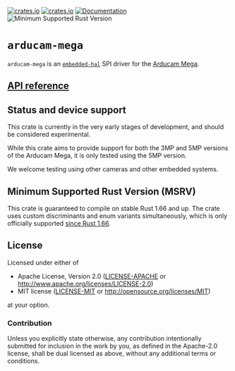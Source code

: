[![crates.io](https://img.shields.io/crates/d/arducam-mega.svg)][cratesio]
[![crates.io](https://img.shields.io/crates/v/arducam-mega.svg)][cratesio]
[![Documentation](https://docs.rs/arducam-mega/badge.svg)][docsrs]
![Minimum Supported Rust Version](https://img.shields.io/badge/rustc-1.66+-blue.svg)

[cratesio]: https://crates.io/crates/arducam-mega
[docsrs]: https://docs.rs/arducam-mega

# `arducam-mega`

`arducam-mega` is an [`embedded-hal`][hal] SPI driver for the [Arducam
Mega][mega].

[hal]: https://github.com/rust-embedded/embedded-hal
[mega]: https://www.arducam.com/camera-for-any-microcontroller/

## [API reference][docsrs]

## Status and device support

This crate is currently in the very early stages of development,
and should be considered experimental.

While this crate aims to provide support for both the 3MP and 5MP versions of
the Arducam Mega, it is only tested using the 5MP version.

We welcome testing using other cameras and other embedded systems.

## Minimum Supported Rust Version (MSRV)

This crate is guaranteed to compile on stable Rust 1.66 and up. The crate uses
custom discriminants and enum variants simultaneously, which is only officially
supported [since Rust 1.66][discriminants].

[discriminants]: https://blog.rust-lang.org/2022/12/15/Rust-1.66.0.html#explicit-discriminants-on-enums-with-fields

## License

Licensed under either of

- Apache License, Version 2.0 ([LICENSE-APACHE](LICENSE-APACHE) or
  http://www.apache.org/licenses/LICENSE-2.0)
- MIT license ([LICENSE-MIT](LICENSE-MIT) or http://opensource.org/licenses/MIT)

at your option.

### Contribution

Unless you explicitly state otherwise, any contribution intentionally submitted
for inclusion in the work by you, as defined in the Apache-2.0 license, shall be
dual licensed as above, without any additional terms or conditions.
